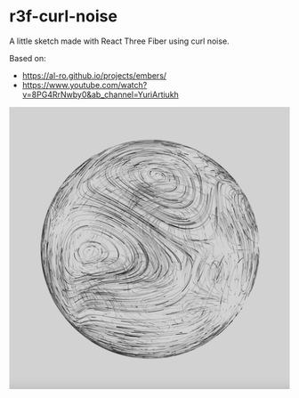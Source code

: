 # r3f-curl-noise

A little sketch made with React Three Fiber using curl noise.

Based on:

- https://al-ro.github.io/projects/embers/
- https://www.youtube.com/watch?v=8PG4RrNwby0&ab_channel=YuriArtiukh

![Screenshot](curlnoise.png)
